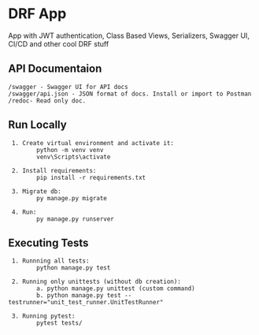 # DRF App

App with JWT authentication, Class Based Views, Serializers, Swagger UI,
CI/CD and other cool DRF stuff

## API Documentaion

    /swagger - Swagger UI for API docs
    /swagger/api.json - JSON format of docs. Install or import to Postman
    /redoc- Read only doc.


## Run Locally
     1. Create virtual environment and activate it: 
            python -m venv venv
            venv\Scripts\activate
     
     2. Install requirements: 
            pip install -r requirements.txt
     
     3. Migrate db: 
            py manage.py migrate

     4. Run: 
            py manage.py runserver


## Executing Tests
     1. Runnning all tests: 
            python manage.py test
     
     2. Running only unittests (without db creation): 
            a. python manage.py unittest (custom command)
            b. python manage.py test --testrunner="unit_test_runner.UnitTestRunner"

     3. Running pytest: 
            pytest tests/     